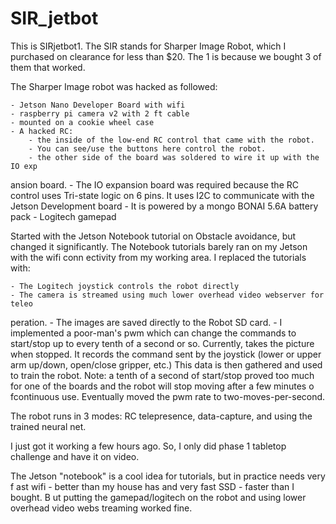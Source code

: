 # SIR_jetbot
This is SIRjetbot1. The SIR stands for Sharper Image Robot, which I purchased on
 clearance for less than $20. The 1 is because we bought 3 of them that worked.

The Sharper Image robot was hacked as followed:

    - Jetson Nano Developer Board with wifi
    - raspberry pi camera v2 with 2 ft cable
    - mounted on a cookie wheel case
    - A hacked RC:
        - the inside of the low-end RC control that came with the robot. 
        - You can see/use the buttons here control the robot. 
        - the other side of the board was soldered to wire it up with the IO exp
ansion board.
    - The IO expansion board was required because the RC control uses Tri-state 
logic on 6 pins. It uses I2C to communicate with the Jetson Development board
    - It is powered by a mongo BONAI 5.6A battery pack
    - Logitech gamepad

Started with the Jetson Notebook tutorial on Obstacle avoidance, but changed it 
significantly. The Notebook tutorials barely ran on my Jetson with the wifi conn
ectivity from my working area. I replaced the tutorials with:

    - The Logitech joystick controls the robot directly
    - The camera is streamed using much lower overhead video webserver for teleo
peration.
    - The images are saved directly to the Robot SD card.
    - I implemented a poor-man's pwm which can change the commands to start/stop up to every tenth of a second or so. Currently, takes the picture when stopped.  It records the command sent by the joystick (lower or upper arm up/down, open/close gripper, etc.)
      This data is then gathered and used to train the robot. Note: a tenth of a second of start/stop proved too much for one of the boards and the robot will stop moving after a few minutes o fcontinuous use. Eventually moved the pwm rate to two-moves-per-second.

The robot runs in 3 modes: RC telepresence, data-capture, and using the trained neural net.

I just got it working a few hours ago. So, I only did phase 1 tabletop challenge and have it on video.

The Jetson "notebook" is a cool idea for tutorials, but in practice needs very f
ast wifi - better than my house has and very fast SSD - faster than I bought.  B
ut putting the gamepad/logitech on the robot and using lower overhead video webs
treaming worked fine.


